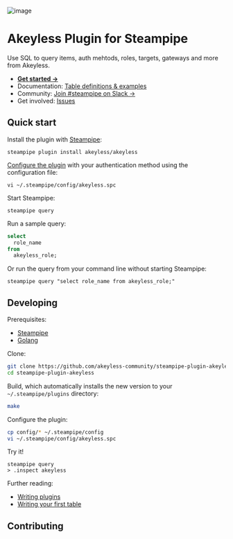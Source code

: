 ![image](https://hub.steampipe.io/images/plugins/akeyless-community/akeyless-social-graphic.png)

# Akeyless Plugin for Steampipe

Use SQL to query items, auth mehtods, roles, targets, gateways and more from Akeyless.

* **[Get started →](https://hub.steampipe.io/plugins/akeyless/akeyless)**
* Documentation: [Table definitions & examples](https://hub.steampipe.io/plugins/akeyless/akeyless/tables)
* Community: [Join #steampipe on Slack →](https://turbot.com/community/join)
* Get involved: [Issues](https://github.com/akeyless/steampipe-plugin-akeyless/issues)

## Quick start

Install the plugin with [Steampipe](https://steampipe.io/downloads):

```shell
steampipe plugin install akeyless/akeyless
```

[Configure the plugin](https://hub.steampipe.io/plugins/akeyless/akeyless#configuration) with your authentication method using the configuration file:

```shell
vi ~/.steampipe/config/akeyless.spc
```

Start Steampipe:

```shell
steampipe query
```

Run a sample query:

```sql
select
  role_name
from
  akeyless_role;
```

Or run the query from your command line without starting Steampipe:

```shell
steampipe query "select role_name from akeyless_role;"
```

## Developing

Prerequisites:

* [Steampipe](https://steampipe.io/downloads)
* [Golang](https://golang.org/doc/install)

Clone:

```sh
git clone https://github.com/akeyless-community/steampipe-plugin-akeyless.git
cd steampipe-plugin-akeyless
```

Build, which automatically installs the new version to your `~/.steampipe/plugins` directory:

```sh
make
```

Configure the plugin:

```sh
cp config/* ~/.steampipe/config
vi ~/.steampipe/config/akeyless.spc
```

Try it!

```shell
steampipe query
> .inspect akeyless
```

Further reading:

* [Writing plugins](https://steampipe.io/docs/develop/writing-plugins)
* [Writing your first table](https://steampipe.io/docs/develop/writing-your-first-table)

## Contributing
